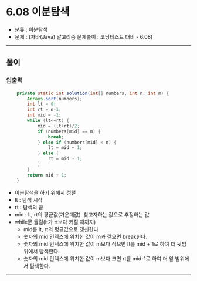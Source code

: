 # 6.08 이분탐색

- 분류 : 이분탐색
- 문제 : (자바(Java) 알고리즘 문제풀이 : 코딩테스트 대비 - 6.08)

---

## 풀이
### 입출력
```java
    private static int solution(int[] numbers, int n, int m) {
        Arrays.sort(numbers);
        int lt = 0;
        int rt = n-1;
        int mid = -1;
        while (lt<=rt) {
            mid = (lt+rt)/2;
            if (numbers[mid] == m) {
                break;
            } else if (numbers[mid] < m) {
                lt = mid + 1;
            } else {
                rt = mid - 1;
            }
        }
        return mid + 1;
    }
```
- 이분탐색을 하기 위해서 정렬
- lt : 탐색 시작
- rt : 탐색의 끝
- mid : lt, rt의 평균값(가운데값). 찾고자하는 값으로 추정하는 값
- while문 돌림(lt가 rt보다 커질 때까지)
  - mid를 lt, rt의 평균값으로 갱신한다
  - 숫자의 mid 인덱스에 위치한 값이 m과 같으면 break한다.
  - 숫자의 mid 인덱스에 위치한 값이 m보다 작으면 lt를 mid + 1로 하여 더 뒷범위에서 탐색한다.
  - 숫자의 mid 인덱스에 위치한 값이 m보다 크면 rt를 mid-1로 하여 더 앞 범위에서 탐색한다.

---
